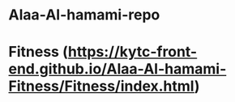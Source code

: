 # Alaa-Al-hamami-repo
# Fitness (https://kytc-front-end.github.io/Alaa-Al-hamami-Fitness/Fitness/index.html)
